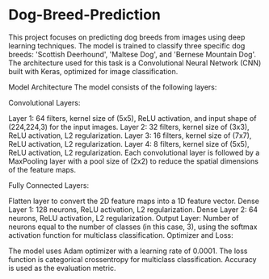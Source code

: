# Dog-Breed-Prediction

This project focuses on predicting dog breeds from images using deep learning techniques. The model is trained to classify three specific dog breeds: 'Scottish Deerhound', 'Maltese Dog', and 'Bernese Mountain Dog'. The architecture used for this task is a Convolutional Neural Network (CNN) built with Keras, optimized for image classification.

Model Architecture
The model consists of the following layers:

Convolutional Layers:

Layer 1: 64 filters, kernel size of (5x5), ReLU activation, and input shape of (224,224,3) for the input images.
Layer 2: 32 filters, kernel size of (3x3), ReLU activation, L2 regularization.
Layer 3: 16 filters, kernel size of (7x7), ReLU activation, L2 regularization.
Layer 4: 8 filters, kernel size of (5x5), ReLU activation, L2 regularization.
Each convolutional layer is followed by a MaxPooling layer with a pool size of (2x2) to reduce the spatial dimensions of the feature maps.

Fully Connected Layers:

Flatten layer to convert the 2D feature maps into a 1D feature vector.
Dense Layer 1: 128 neurons, ReLU activation, L2 regularization.
Dense Layer 2: 64 neurons, ReLU activation, L2 regularization.
Output Layer: Number of neurons equal to the number of classes (in this case, 3), using the softmax activation function for multiclass classification.
Optimizer and Loss:

The model uses Adam optimizer with a learning rate of 0.0001.
The loss function is categorical crossentropy for multiclass classification.
Accuracy is used as the evaluation metric.
